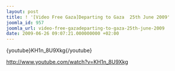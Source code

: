```yaml
---
layout: post
title: ! '[Video Free Gaza]Departing to Gaza  25th June 2009'
joomla_id: 957
joomla_url: video-free-gazadeparting-to-gaza-25th-june-2009
date: 2009-06-26 09:07:21.000000000 +02:00
---
```

<p>{youtube}KH1n_8U9Xkg{/youtube}</p>
<p><a title="http://www.youtube.com/watch?v=KH1n_8U9Xkg" href="http://www.youtube.com/watch?v=KH1n_8U9Xkg">http://www.youtube.com/watch?v=KH1n_8U9Xkg</a></p>

